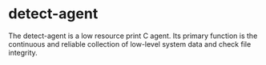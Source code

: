 # detect-agent
The detect-agent is a low resource print C agent. Its primary function is the continuous and reliable collection of low-level system data and check file integrity.
